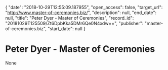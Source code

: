 {
  "date": "2018-10-29T12:55:09.187955", 
  "open_access": false, 
  "target_url": "http://www.master-of-ceremonies.biz/", 
  "description": null, 
  "end_date": null, 
  "title": "Peter Dyer - Master of Ceremonies", 
  "record_id": "20181029T125509/Zt6DpbKka5DMr6Qe0N4xdw==", 
  "publisher": "master-of-ceremonies.biz", 
  "start_date": null
}

# Peter Dyer - Master of Ceremonies

None